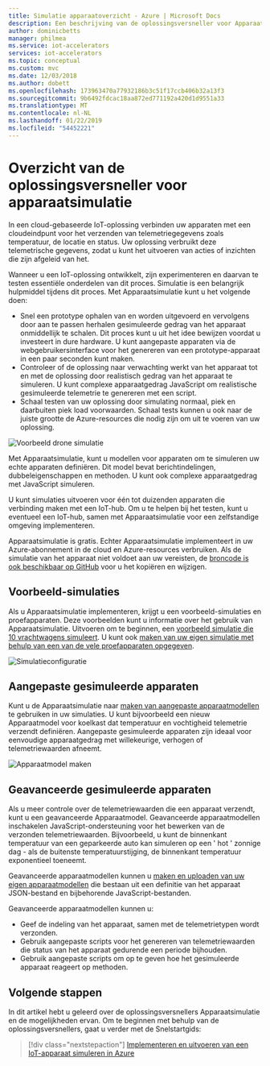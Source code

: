 ```yaml
---
title: Simulatie apparaatoverzicht - Azure | Microsoft Docs
description: Een beschrijving van de oplossingsversneller voor Apparaatsimulatie en de mogelijkheden ervan.
author: dominicbetts
manager: philmea
ms.service: iot-accelerators
services: iot-accelerators
ms.topic: conceptual
ms.custom: mvc
ms.date: 12/03/2018
ms.author: dobett
ms.openlocfilehash: 173963470a77932186b3c51f17ccb406b32a13f3
ms.sourcegitcommit: 9b6492fdcac18aa872ed771192a420d1d9551a33
ms.translationtype: MT
ms.contentlocale: nl-NL
ms.lasthandoff: 01/22/2019
ms.locfileid: "54452221"
---
```

# <a name="device-simulation-solution-accelerator-overview"></a>Overzicht van de oplossingsversneller voor apparaatsimulatie

In een cloud-gebaseerde IoT-oplossing verbinden uw apparaten met een cloudeindpunt voor het verzenden van telemetriegegevens zoals temperatuur, de locatie en status. Uw oplossing verbruikt deze telemetrische gegevens, zodat u kunt het uitvoeren van acties of inzichten die zijn afgeleid van het.

Wanneer u een IoT-oplossing ontwikkelt, zijn experimenteren en daarvan te testen essentiële onderdelen van dit proces. Simulatie is een belangrijk hulpmiddel tijdens dit proces. Met Apparaatsimulatie kunt u het volgende doen:

* Snel een prototype ophalen van en worden uitgevoerd en vervolgens door aan te passen herhalen gesimuleerde gedrag van het apparaat onmiddellijk te schalen. Dit proces kunt u uit het idee bewijzen voordat u investeert in dure hardware. U kunt aangepaste apparaten via de webgebruikersinterface voor het genereren van een prototype-apparaat in een paar seconden kunt maken.
* Controleer of de oplossing naar verwachting werkt van het apparaat tot en met de oplossing door realistisch gedrag van het apparaat te simuleren. U kunt complexe apparaatgedrag JavaScript om realistische gesimuleerde telemetrie te genereren met een script.
* Schaal testen van uw oplossing door simulating normaal, piek en daarbuiten piek load voorwaarden. Schaal tests kunnen u ook naar de juiste grootte de Azure-resources die nodig zijn om uit te voeren van uw oplossing.

![Voorbeeld drone simulatie](media/iot-accelerators-device-simulation-overview/dronesimulation.png)

Met Apparaatsimulatie, kunt u modellen voor apparaten om te simuleren uw echte apparaten definiëren. Dit model bevat berichtindelingen, dubbeleigenschappen en methoden. U kunt ook complexe apparaatgedrag met JavaScript simuleren.

U kunt simulaties uitvoeren voor één tot duizenden apparaten die verbinding maken met een IoT-hub. Om u te helpen bij het testen, kunt u eventueel een IoT-hub, samen met Apparaatsimulatie voor een zelfstandige omgeving implementeren.

Apparaatsimulatie is gratis. Echter Apparaatsimulatie implementeert in uw Azure-abonnement in de cloud en Azure-resources verbruiken. Als de simulatie van het apparaat niet voldoet aan uw vereisten, de [broncode is ook beschikbaar op GitHub](https://github.com/Azure/device-simulation-dotnet) voor u het kopiëren en wijzigen.

## <a name="sample-simulations"></a>Voorbeeld-simulaties

Als u Apparaatsimulatie implementeren, krijgt u een voorbeeld-simulaties en proefapparaten. Deze voorbeelden kunt u informatie over het gebruik van Apparaatsimulatie. Uitvoeren om te beginnen, een [voorbeeld simulatie die 10 vrachtwagens simuleert](quickstart-device-simulation-deploy.md). U kunt ook [maken van uw eigen simulatie met behulp van een van de vele proefapparaten opgegeven](iot-accelerators-device-simulation-create-simulation.md).

![Simulatieconfiguratie](media/iot-accelerators-device-simulation-overview/SampleSimulation.png)

## <a name="custom-simulated-devices"></a>Aangepaste gesimuleerde apparaten

Kunt u de Apparaatsimulatie naar [maken van aangepaste apparaatmodellen](iot-accelerators-device-simulation-create-custom-device.md) te gebruiken in uw simulaties. U kunt bijvoorbeeld een nieuw Apparaatmodel voor koelkast dat temperatuur en vochtigheid telemetrie verzendt definiëren. Aangepaste gesimuleerde apparaten zijn ideaal voor eenvoudige apparaatgedrag met willekeurige, verhogen of telemetriewaarden afneemt.

![Apparaatmodel maken](media/iot-accelerators-device-simulation-overview/adddevicemodel.png)

## <a name="advanced-simulated-devices"></a>Geavanceerde gesimuleerde apparaten

Als u meer controle over de telemetriewaarden die een apparaat verzendt, kunt u een geavanceerde Apparaatmodel. Geavanceerde apparaatmodellen inschakelen JavaScript-ondersteuning voor het bewerken van de verzonden telemetriewaarden. Bijvoorbeeld, u kunt de binnenkant temperatuur van een geparkeerde auto kan simuleren op een ' hot ' zonnige dag - als de buitenste temperatuurstijging, de binnenkant temperatuur exponentieel toeneemt.

Geavanceerde apparaatmodellen kunnen u [maken en uploaden van uw eigen apparaatmodellen](iot-accelerators-device-simulation-advanced-device.md) die bestaan uit een definitie van het apparaat JSON-bestand en bijbehorende JavaScript-bestanden.

Geavanceerde apparaatmodellen kunnen u:

* Geef de indeling van het apparaat, samen met de telemetrietypen wordt verzonden.
* Gebruik aangepaste scripts voor het genereren van telemetriewaarden die status van het apparaat gedurende een periode bijhouden.
* Gebruik aangepaste scripts om op te geven hoe het gesimuleerde apparaat reageert op methoden.

## <a name="next-steps"></a>Volgende stappen

In dit artikel hebt u geleerd over de oplossingsversnellers Apparaatsimulatie en de mogelijkheden ervan. Om te beginnen met behulp van de oplossingsversnellers, gaat u verder met de Snelstartgids:

> [!div class="nextstepaction"]
> [Implementeren en uitvoeren van een IoT-apparaat simuleren in Azure](quickstart-device-simulation-deploy.md)
